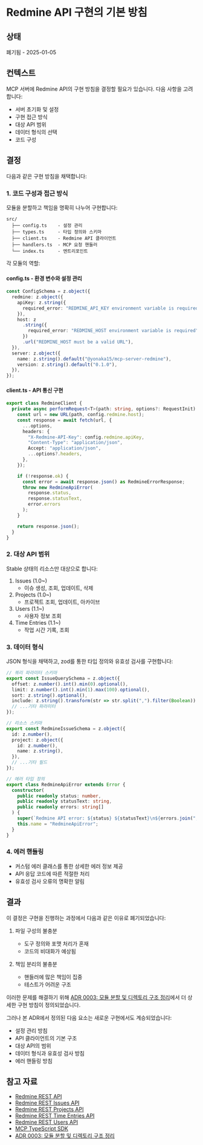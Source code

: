 # Redmine API 구현의 기본 방침

## 상태

폐기됨 - 2025-01-05

## 컨텍스트

MCP 서버에 Redmine API의 구현 방침을 결정할 필요가 있습니다.
다음 사항을 고려합니다:

- 서버 초기화 및 설정
- 구현 접근 방식
- 대상 API 범위
- 데이터 형식의 선택
- 코드 구성

## 결정

다음과 같은 구현 방침을 채택합니다:

### 1. 코드 구성과 접근 방식

모듈을 분할하고 책임을 명확히 나누어 구현합니다:

```
src/
  ├── config.ts    - 설정 관리
  ├── types.ts     - 타입 정의와 스키마
  ├── client.ts    - Redmine API 클라이언트
  ├── handlers.ts  - MCP 요청 핸들러
  └── index.ts     - 엔트리포인트
```

각 모듈의 역할:

#### config.ts - 환경 변수와 설정 관리
```typescript
const ConfigSchema = z.object({
  redmine: z.object({
    apiKey: z.string({
      required_error: "REDMINE_API_KEY environment variable is required",
    }),
    host: z
      .string({
        required_error: "REDMINE_HOST environment variable is required",
      })
      .url("REDMINE_HOST must be a valid URL"),
  }),
  server: z.object({
    name: z.string().default("@yonaka15/mcp-server-redmine"),
    version: z.string().default("0.1.0"),
  }),
});
```

#### client.ts - API 통신 구현
```typescript
export class RedmineClient {
  private async performRequest<T>(path: string, options?: RequestInit): Promise<T> {
    const url = new URL(path, config.redmine.host);
    const response = await fetch(url, {
      ...options,
      headers: {
        "X-Redmine-API-Key": config.redmine.apiKey,
        "Content-Type": "application/json",
        Accept: "application/json",
        ...options?.headers,
      },
    });

    if (!response.ok) {
      const error = await response.json() as RedmineErrorResponse;
      throw new RedmineApiError(
        response.status,
        response.statusText,
        error.errors
      );
    }

    return response.json();
  }
}
```

### 2. 대상 API 범위

Stable 상태의 리소스만 대상으로 합니다:

1. Issues (1.0~)
   - 이슈 생성, 조회, 업데이트, 삭제
2. Projects (1.0~)
   - 프로젝트 조회, 업데이트, 아카이브
3. Users (1.1~)
   - 사용자 정보 조회
4. Time Entries (1.1~)
   - 작업 시간 기록, 조회

### 3. 데이터 형식

JSON 형식을 채택하고, zod를 통한 타입 정의와 유효성 검사를 구현합니다:

```typescript
// 쿼리 파라미터 스키마
export const IssueQuerySchema = z.object({
  offset: z.number().int().min(0).optional(),
  limit: z.number().int().min(1).max(100).optional(),
  sort: z.string().optional(),
  include: z.string().transform(str => str.split(",").filter(Boolean)).optional(),
  // ...기타 파라미터
});

// 리소스 스키마
export const RedmineIssueSchema = z.object({
  id: z.number(),
  project: z.object({
    id: z.number(),
    name: z.string(),
  }),
  // ...기타 필드
});

// 에러 타입 정의
export class RedmineApiError extends Error {
  constructor(
    public readonly status: number,
    public readonly statusText: string,
    public readonly errors: string[]
  ) {
    super(`Redmine API error: ${status} ${statusText}\n${errors.join(", ")}`);
    this.name = "RedmineApiError";
  }
}
```

### 4. 에러 핸들링

- 커스텀 에러 클래스를 통한 상세한 에러 정보 제공
- API 응답 코드에 따른 적절한 처리
- 유효성 검사 오류의 명확한 알림

## 결과

이 결정은 구현을 진행하는 과정에서 다음과 같은 이유로 폐기되었습니다:

1. 파일 구성의 불충분
   - 도구 정의와 포맷 처리가 혼재
   - 코드의 비대화가 예상됨

2. 책임 분리의 불충분
   - 핸들러에 많은 책임이 집중
   - 테스트가 어려운 구조

이러한 문제를 해결하기 위해 [ADR 0003: 모듈 분할 및 디렉토리 구조 정리](./0003-separate-modules.md)에서 더 상세한 구현 방침이 정의되었습니다.

그러나 본 ADR에서 정의된 다음 요소는 새로운 구현에서도 계승되었습니다:
- 설정 관리 방침
- API 클라이언트의 기본 구조
- 대상 API의 범위
- 데이터 형식과 유효성 검사 방침
- 에러 핸들링 방침

## 참고 자료

- [Redmine REST API](https://www.redmine.org/projects/redmine/wiki/Rest_api)
- [Redmine REST Issues API](https://www.redmine.org/projects/redmine/wiki/Rest_Issues)
- [Redmine REST Projects API](https://www.redmine.org/projects/redmine/wiki/Rest_Projects)
- [Redmine REST Time Entries API](https://www.redmine.org/projects/redmine/wiki/Rest_TimeEntries)
- [Redmine REST Users API](https://www.redmine.org/projects/redmine/wiki/Rest_Users)
- [MCP TypeScript SDK](https://github.com/modelcontextprotocol/typescript-sdk)
- [ADR 0003: 모듈 분할 및 디렉토리 구조 정리](./0003-separate-modules.md) 